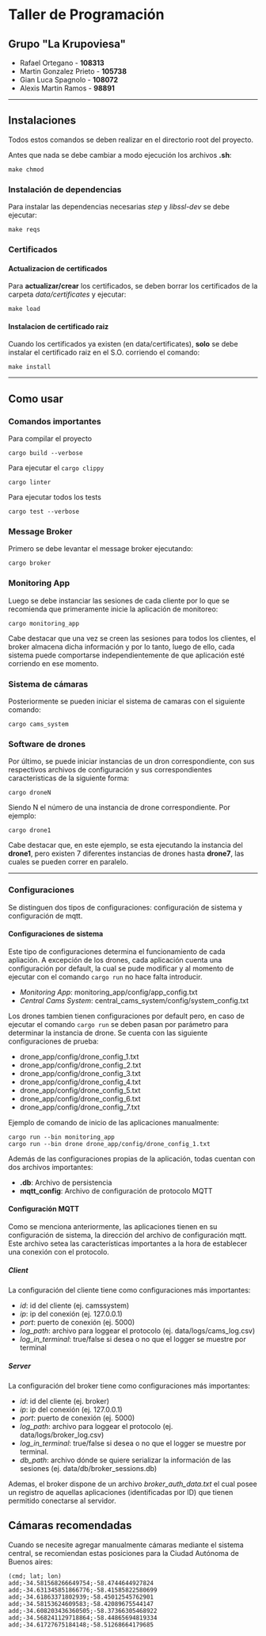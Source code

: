 # Taller de Programación

## Grupo "La Krupoviesa"

* Rafael Ortegano - **108313**
* Martin Gonzalez Prieto - **105738**
* Gian Luca Spagnolo - **108072**
* Alexis Martin Ramos - **98891**

---

## Instalaciones

Todos estos comandos se deben realizar en el directorio root del proyecto.

Antes que nada se debe cambiar a modo ejecución los archivos **.sh**:

    make chmod

### Instalación de dependencias

Para instalar las dependencias necesarias *step* y *libssl-dev* se debe ejecutar:

    make reqs

### Certificados

#### Actualizacion de certificados

Para **actualizar/crear** los certificados, se deben borrar los certificados de la carpeta *data/certificates* y ejecutar:

    make load

#### Instalacion de certificado raiz

Cuando los certificados ya existen (en data/certificates), **solo** se debe instalar el certificado raiz en el S.O. corriendo el comando:

    make install  

---

## Como usar

### Comandos importantes

Para compilar el proyecto

    cargo build --verbose

Para ejecutar el `cargo clippy`

    cargo linter

Para ejecutar todos los tests

    cargo test --verbose

### Message Broker

Primero se debe levantar el message broker ejecutando:

    cargo broker

### Monitoring App

Luego se debe instanciar las sesiones de cada cliente por lo que se recomienda que primeramente inicie la aplicación de monitoreo:

    cargo monitoring_app

Cabe destacar que una vez se creen las sesiones para todos los clientes, el broker almacena dicha información y por lo tanto, luego de ello, cada sistema puede comportarse independientemente de que aplicación esté corriendo en ese momento.

### Sistema de cámaras

Posteriormente se pueden iniciar el sistema de camaras con el siguiente comando:

    cargo cams_system

### Software de drones

Por último, se puede iniciar instancias de un dron correspondiente, con sus respectivos archivos de configuración y sus correspondientes caracteristicas de la siguiente forma:

    cargo droneN

Siendo N el número de una instancia de drone correspondiente. Por ejemplo:

    cargo drone1

Cabe destacar que, en este ejemplo, se esta ejecutando la instancia del **drone1**, pero existen 7 diferentes instancias de drones hasta **drone7**, las cuales se pueden correr en paralelo.

---

### Configuraciones

Se distinguen dos tipos de configuraciones: configuración de sistema y configuración de mqtt.

#### Configuraciones de sistema

Este tipo de configuraciones determina el funcionamiento de cada apliación. A excepción de los drones, cada aplicación cuenta una configuración por default, la cual se pude modificar y al momento de ejecutar con el comando `cargo run` no hace falta introducir.

* *Monitoring App*: monitoring_app/config/app_config.txt
* *Central Cams System*: central_cams_system/config/system_config.txt

Los drones tambien tienen configuraciones por default pero, en caso de ejecutar el comando `cargo run` se deben pasan por parámetro para determinar la instancia de drone. Se cuenta con las siguiente configuraciones de prueba:

* drone_app/config/drone_config_1.txt
* drone_app/config/drone_config_2.txt
* drone_app/config/drone_config_3.txt
* drone_app/config/drone_config_4.txt
* drone_app/config/drone_config_5.txt
* drone_app/config/drone_config_6.txt
* drone_app/config/drone_config_7.txt

Ejemplo de comando de inicio de las aplicaciones manualmente:

    cargo run --bin monitoring_app
    cargo run --bin drone drone_app/config/drone_config_1.txt

Además de las configuraciones propias de la aplicación, todas cuentan con dos archivos importantes:

* **.db**: Archivo de persistencia
* **mqtt_config**: Archivo de configuración de protocolo MQTT

#### Configuración MQTT

Como se menciona anteriormente, las aplicaciones tienen en su configuración de sistema, la dirección del archivo de configuración mqtt. Este archivo setea las características importantes a la hora de establecer una conexión con el protocolo.

##### Client

La configuración del cliente tiene como configuraciones más importantes:

* *id*: id del cliente  (ej. camssystem)
* *ip*: ip del conexión  (ej. 127.0.0.1)
* *port*: puerto de conexión    (ej. 5000)
* *log_path*: archivo para loggear el protocolo (ej. data/logs/cams_log.csv)
* *log_in_terminal*: true/false si desea o no que el logger se muestre por terminal

##### Server

La configuración del broker tiene como configuraciones más importantes:

* *id*: id del cliente  (ej. broker)
* *ip*: ip del conexión  (ej. 127.0.0.1)
* *port*: puerto de conexión    (ej. 5000)
* *log_path*: archivo para loggear el protocolo (ej. data/logs/broker_log.csv)
* *log_in_terminal*: true/false si desea o no que el logger se muestre por terminal.
* *db_path*: archivo dónde se quiere serializar la información de las sesiones (ej. data/db/broker_sessions.db)

Ademas, el broker dispone de un archivo *broker_auth_data.txt* el cual posee un registro de aquellas aplicaciones (identificadas por ID) que tienen permitido conectarse al servidor.

## Cámaras recomendadas

Cuando se necesite agregar manualmente cámaras mediante el sistema central, se recomiendan estas posiciones para la Ciudad Autónoma de Buenos aires:

    (cmd; lat; lon)
    add;-34.581568266649754;-58.4744644927824
    add;-34.631345851866776;-58.41585822580699
    add;-34.61863371802939;-58.45012545762901
    add;-34.58153624609583;-58.42089675544147
    add;-34.608203436360505;-58.37366305468922
    add;-34.568241129718864;-58.44865694819334
    add;-34.61727675184148;-58.51268664179685
